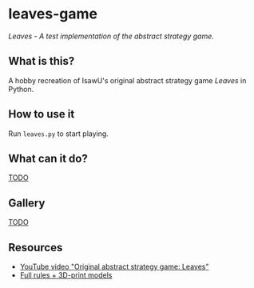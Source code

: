 # leaves-game
*Leaves - A test implementation of the abstract strategy game.*

## What is this?

A hobby recreation of IsawU's original abstract strategy game *Leaves* in Python.

## How to use it

Run `leaves.py` to start playing.

## What can it do?

[TODO](https://www.youtube.com/watch?v=dQw4w9WgXcQ)

## Gallery

[TODO](https://www.youtube.com/watch?v=pdsey0irfSs)

## Resources
- [YouTube video "Original abstract strategy game: Leaves"](https://www.youtube.com/watch?v=RQx2V76qQfg)
- [Full rules + 3D-print models](https://www.printables.com/model/72515-abstract-strategy-game-leaves)

